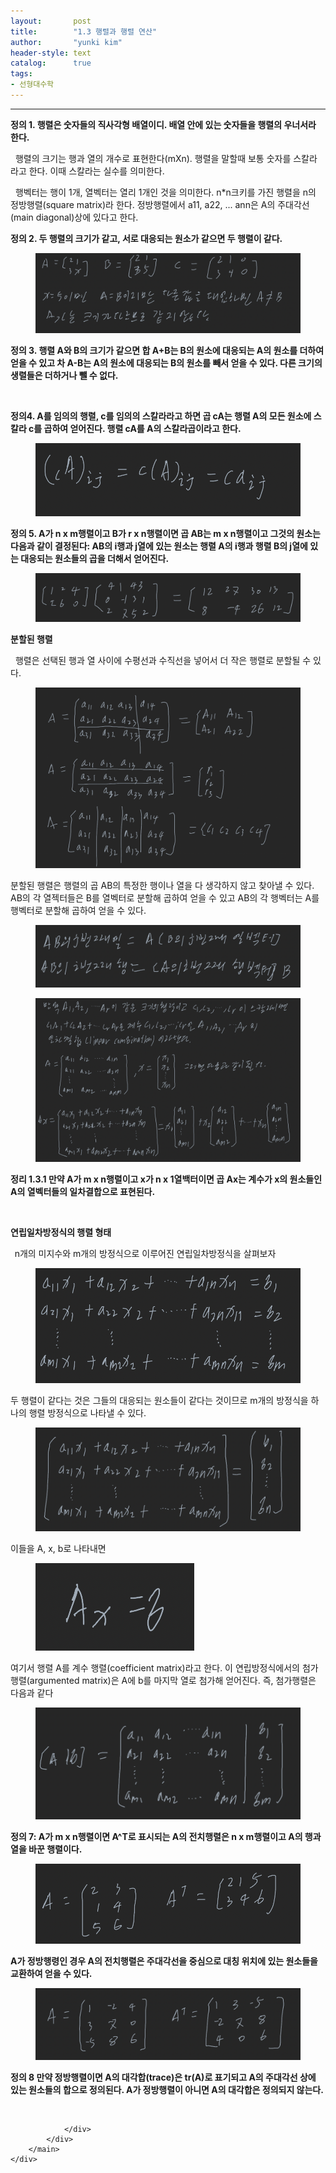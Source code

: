 ```yaml
---
layout:       post
title:        "1.3 행렬과 행렬 연산"
author:       "yunki kim"
header-style: text
catalog:      true
tags: 
- 선형대수학
---
```


<head></head>
<body id="tt-body-page" class="">
<div id="wrap" class="wrap-right">
    <div id="container">
        <main class="main ">
            <div class="area-main">
                <div class="area-view">
                    <div class="article-header"></div>
                    <hr>
                    <div class="article-view">
                        <div class="contents_style">
                            <p><b>정의 1. 행렬은 숫자들의 직사각형 배열이디. 배열 안에 있는 숫자들을 행렬의 우너서라 한다.</b></p>
<p>&nbsp; 행렬의 크기는 행과 열의 개수로 표현한다(mXn). 행렬을 말할때 보통 숫자를 스칼라 라고 한다. 이때 스칼라는 실수를 의미한다.&nbsp;</p>
<p>&nbsp; 행벡터는 행이 1개, 열벡터는 열리 1개인 것을 의미한다. n*n크키를 가진 행렬을 n의 정방행렬(square matrix)라 한다. 정방행렬에서 a11, a22, ... ann은 A의 주대각선(main diagonal)상에 있다고 한다.&nbsp;</p>
<p><b>정의 2. 두 행렬의 크기가 같고, 서로 대응되는 원소가 같으면 두 행렬이 같다.</b></p>
<p></p><figure class="imageblock alignCenter" data-origin-width="0" data-origin-height="0" data-ke-mobilestyle="widthContent">
    <span data-lightbox="lightbox">
        <img src="/img/MS4zIO2WieugrOqzvCDtlonroKwg7Jew7IKw/img.png" data-origin-width="0" data-origin-height="0" data-ke-mobilestyle="widthContent">
    </span>
    <figcaption></figcaption>
</figure><p></p>
<p><b>정의 3. 행렬 A와 B의 크기가 같으면 합 A+B는 B의 원소에 대응되는 A의 원소를 더하여 얻을 수 있고 차 A-B는 A의 원소에 대응되는 B의 원소를 빼서 얻을 수 있다. 다른 크기의 생렬들은 더하거나 뺄 수 없다.</b></p>
<p>&nbsp;</p>
<p><b>정의4. A를 임의의 행렬, c를 임의의 스칼라라고 하면 곱 cA는 행렬 A의 모든 원소에 스칼라 c를 곱하여 얻어진다. 행렬 cA를 A의 스칼라곱이라고 한다.</b></p>
<p></p><figure class="imageblock alignCenter" data-origin-width="0" data-origin-height="0" data-ke-mobilestyle="widthContent">
    <span data-lightbox="lightbox">
        <img src="/img/MS4zIO2WieugrOqzvCDtlonroKwg7Jew7IKw/img_1.png" data-origin-width="0" data-origin-height="0" data-ke-mobilestyle="widthContent">
    </span>
    <figcaption></figcaption>
</figure><p></p>
<p><b>정의 5. A가 n x m행렬이고 B가 r x n행렬이면 곱 AB는 m x n행렬이고 그것의 원소는 다음과 같이 결정된다: AB의 i행과 j열에 있는 원소는 행렬 A의 i행과 행렬 B의 j열에 있는 대응되는 원소들의 곱을 더해서 얻어진다.</b></p>
<p></p><figure class="imageblock alignCenter" data-origin-width="0" data-origin-height="0" data-ke-mobilestyle="widthContent">
    <span data-lightbox="lightbox">
        <img src="/img/MS4zIO2WieugrOqzvCDtlonroKwg7Jew7IKw/img_2.png" data-origin-width="0" data-origin-height="0" data-ke-mobilestyle="widthContent">
    </span>
    <figcaption></figcaption>
</figure><p></p>
<p><b>분할된 행렬</b></p>
<p>&nbsp; 행렬은 선택된 행과 열 사이에 수평선과 수직선을 넣어서 더 작은 행렬로 분할될 수 있다.&nbsp;</p>
<p></p><figure class="imageblock alignCenter" data-origin-width="0" data-origin-height="0" data-ke-mobilestyle="widthContent">
    <span data-lightbox="lightbox">
        <img src="/img/MS4zIO2WieugrOqzvCDtlonroKwg7Jew7IKw/img_3.png" data-origin-width="0" data-origin-height="0" data-ke-mobilestyle="widthContent">
    </span>
    <figcaption></figcaption>
</figure><p></p>
<p>분할된 행렬은 행렬의 곱 AB의 특정한 행이나 열을 다 생각하지 않고 찾아낼 수 있다. AB의 각 열젝터들은 B를 열벡터로 분할해 곱하여 얻을 수 있고 AB의 각 행벡터는 A를 행벡터로 분할해 곱하여 얻을 수 있다.</p>
<p></p><figure class="imageblock alignCenter" data-origin-width="0" data-origin-height="0" data-ke-mobilestyle="widthContent">
    <span data-lightbox="lightbox">
        <img src="/img/MS4zIO2WieugrOqzvCDtlonroKwg7Jew7IKw/img_4.png" data-origin-width="0" data-origin-height="0" data-ke-mobilestyle="widthContent">
    </span>
    <figcaption></figcaption>
</figure><figure class="imageblock alignCenter" data-origin-width="0" data-origin-height="0" data-ke-mobilestyle="widthContent">
    <span data-lightbox="lightbox">
        <img src="/img/MS4zIO2WieugrOqzvCDtlonroKwg7Jew7IKw/img_5.png" data-origin-width="0" data-origin-height="0" data-ke-mobilestyle="widthContent">
    </span>
    <figcaption></figcaption>
</figure><p></p>
<p><b>정리 1.3.1 만약 A가 m x n행렬이고 x가 n x 1열백터이면 곱 Ax는 계수가 x의 원소들인 A의 열벡터들의 일차결합으로 표현된다.</b></p>
<p>&nbsp;</p>
<p><b>연립일차방정식의 행렬 형태</b></p>
<p><b>&nbsp;&nbsp;</b>n개의 미지수와 m개의 방정식으로 이루어진 연립일차방정식을 살펴보자</p>
<p></p><figure class="imageblock alignCenter" data-origin-width="0" data-origin-height="0" data-ke-mobilestyle="widthContent">
    <span data-lightbox="lightbox">
        <img src="/img/MS4zIO2WieugrOqzvCDtlonroKwg7Jew7IKw/img_6.png" data-origin-width="0" data-origin-height="0" data-ke-mobilestyle="widthContent">
    </span>
    <figcaption></figcaption>
</figure><p></p>
<p>두 행렬이 같다는 것은 그들의 대응되는 원소들이 같다는 것이므로 m개의 방정식을 하나의 행렬 방정식으로 나타낼 수 있다.</p>
<p></p><figure class="imageblock alignCenter" data-origin-width="0" data-origin-height="0" data-ke-mobilestyle="widthContent">
    <span data-lightbox="lightbox">
        <img src="/img/MS4zIO2WieugrOqzvCDtlonroKwg7Jew7IKw/img_7.png" data-origin-width="0" data-origin-height="0" data-ke-mobilestyle="widthContent">
    </span>
    <figcaption></figcaption>
</figure><p></p>
<p>이들을 A, x, b로 나타내면&nbsp;</p>
<p></p><figure class="imageblock alignCenter" data-origin-width="0" data-origin-height="0" data-ke-mobilestyle="widthContent">
    <span data-lightbox="lightbox">
        <img src="/img/MS4zIO2WieugrOqzvCDtlonroKwg7Jew7IKw/img_8.png" data-origin-width="0" data-origin-height="0" data-ke-mobilestyle="widthContent">
    </span>
    <figcaption></figcaption>
</figure><p></p>
<p>여기서 행렬 A를 계수 행렬(coefficient matrix)라고 한다. 이 연립방정식에서의 첨가행렬(argumented matrix)은 A에 b를 마지막 열로 첨가해 얻어진다. 즉, 첨가행렬은 다음과 같다</p>
<p></p><figure class="imageblock alignCenter" data-origin-width="0" data-origin-height="0" data-ke-mobilestyle="widthContent">
    <span data-lightbox="lightbox">
        <img src="/img/MS4zIO2WieugrOqzvCDtlonroKwg7Jew7IKw/img_9.png" data-origin-width="0" data-origin-height="0" data-ke-mobilestyle="widthContent">
    </span>
    <figcaption></figcaption>
</figure><p></p>
<p><b>정의 7: A가 m x n행렬이면 A^T로 표시되는 A의 전치행렬은 n x m행렬이고 A의 행과 열을 바꾼 행렬이다.&nbsp;</b></p>
<p></p><figure class="imageblock alignCenter" data-origin-width="0" data-origin-height="0" data-ke-mobilestyle="widthContent">
    <span data-lightbox="lightbox">
        <img src="/img/MS4zIO2WieugrOqzvCDtlonroKwg7Jew7IKw/img_10.png" data-origin-width="0" data-origin-height="0" data-ke-mobilestyle="widthContent">
    </span>
    <figcaption></figcaption>
</figure><p></p>
<p><b>A가 정방행령인 경우 A의 전치행렬은 주대각선을 중심으로 대칭 위치에 있는 원소들을 교환하여 얻을 수 있다. </b></p>
<p></p><figure class="imageblock alignCenter" data-origin-width="0" data-origin-height="0" data-ke-mobilestyle="widthContent">
    <span data-lightbox="lightbox">
        <img src="/img/MS4zIO2WieugrOqzvCDtlonroKwg7Jew7IKw/img_11.png" data-origin-width="0" data-origin-height="0" data-ke-mobilestyle="widthContent">
    </span>
    <figcaption></figcaption>
</figure><p></p>
<p><b>정의 8 만약 정방행렬이면 A의 대각합(trace)은 tr(A)로 표기되고 A의 주대각선 상에 있는 원소들의 합으로 정의된다. A가 정방행렬이 아니면 A의 대각합은 정의되지 않는다.</b></p>
                        </div>
                        <br>
                        <div class="tags"></div>
                    </div>
                    
                </div>
            </div>
        </main>
    </div>
</div>


</body>